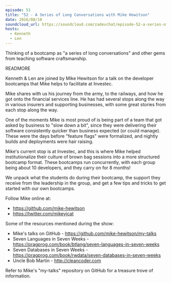 ```yaml
---
episode: 51
title: "52 - A Series of Long Conversations with Mike Hewitson"
date: 2016/08/10
soundcloud_url: https://soundcloud.com/zadevchat/episode-52-a-series-of-long-conversations-with-mike-hewitson/s-CvgA9
hosts:
  - Kenneth
  - Len
---
```


Thinking of a bootcamp as "a series of long conversations" and other gems from teaching software craftsmanship.

READMORE

Kenneth & Len are joined by Mike Hewitson for a talk on the developer bootcamps that Mike helps to facilitate at Investec.

Mike shares with us his journey from the army, to the railways, and how he got onto the financial services line. He has had several stops along the way in various insurers and supporting businesses, with some great stories from each stop along the way.

One of the moments Mike is most proud of is being part of a team that got asked by business to "slow down a bit", since they were delivering their software consistently quicker than business expected (or could manage). These were the days before "feature flags" were formalized, and nightly builds and deployments were hair raising.

Mike's current stop is at Investec, and this is where Mike helped institutionalize their culture of brown bag sessions into a more structured bootcamp format. These bootcamps run concurrently, with each group being about 10 developers, and they carry on for 8 months!

We unpack what the students do during their bootcamp, the support they receive from the leadership in the group, and get a few tips and tricks to get started with our own bootcamps.

Follow Mike online at:

- https://github.com/mike-hewitson
- https://twitter.com/mikeyjcat

Some of the resources mentioned during the show:

* Mike's talks on GitHub - https://github.com/mike-hewitson/my-talks
* Seven Languages in Seven Weeks - https://pragprog.com/book/btlang/seven-languages-in-seven-weeks
* Seven Databases in Seven Weeks - https://pragprog.com/book/rwdata/seven-databases-in-seven-weeks
* Uncle Bob Martin - http://cleancoder.com

Refer to Mike's "my-talks" repository on GitHub for a treasure trove of information.

